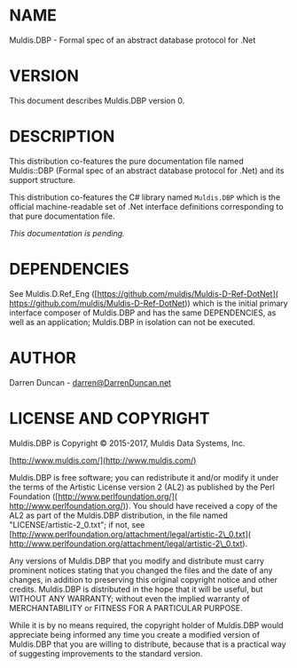 # NAME

Muldis.DBP -
Formal spec of an abstract database protocol for .Net

# VERSION

This document describes Muldis.DBP version 0.

# DESCRIPTION

This distribution co-features the pure documentation file named
Muldis::DBP (Formal spec of an abstract database protocol for .Net)
and its support structure.

This distribution co-features the C\# library named ```Muldis.DBP``` which
is the official machine-readable set of .Net interface definitions
corresponding to that pure documentation file.

*This documentation is pending.*

# DEPENDENCIES

See Muldis.D.Ref\_Eng ([https://github.com/muldis/Muldis-D-Ref-DotNet](
https://github.com/muldis/Muldis-D-Ref-DotNet)) which is the initial
primary interface composer of Muldis.DBP and has the same DEPENDENCIES,
as well as an application; Muldis.DBP in isolation can not be executed.

# AUTHOR

Darren Duncan - darren@DarrenDuncan.net

# LICENSE AND COPYRIGHT

Muldis.DBP is Copyright © 2015-2017, Muldis Data Systems, Inc.

[http://www.muldis.com/](http://www.muldis.com/)

Muldis.DBP is free software; you can redistribute it and/or modify
it under the terms of the Artistic License version 2 (AL2) as published by
the Perl Foundation ([http://www.perlfoundation.org/](
http://www.perlfoundation.org/)).  You should have received a copy of the
AL2 as part of the Muldis.DBP distribution, in the file named
"LICENSE/artistic-2\_0.txt"; if not, see
[http://www.perlfoundation.org/attachment/legal/artistic-2\_0.txt](
http://www.perlfoundation.org/attachment/legal/artistic-2\_0.txt).

Any versions of Muldis.DBP that you modify and distribute must carry
prominent notices stating that you changed the files and the date of any
changes, in addition to preserving this original copyright notice and other
credits.  Muldis.DBP is distributed in the hope that it will be
useful, but WITHOUT ANY WARRANTY; without even the implied warranty of
MERCHANTABILITY or FITNESS FOR A PARTICULAR PURPOSE.

While it is by no means required, the copyright holder of Muldis.DBP
would appreciate being informed any time you create a modified version of
Muldis.DBP that you are willing to distribute, because that is a
practical way of suggesting improvements to the standard version.
